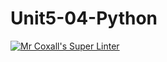 # Unit5-04-Python

[![Mr Coxall's Super Linter](https://github.com/ICS3U-Programming-NathanA/Unit5-04-Python/workflows/Mr%20Coxall's%20Super%20Linter/badge.svg)](https://github.com/ICS3U-Programming-NathanA/Unit5-04-Python/actions/)
